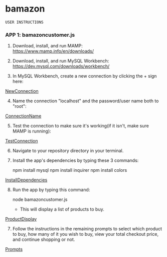 # bamazon

`USER INSTRUCTIONS`

### APP 1: bamazoncustomer.js ###

1. Download, install, and run MAMP: https://www.mamp.info/en/downloads/

2. Download, install, and run MySQL Workbench: https://dev.mysql.com/downloads/workbench/

3. In MySQL Workbench, create a new connection by clicking the + sign here:

[NewConnection](https://puu.sh/CEBP2.png)

4. Name the connection "localhost" and the password/user name both to "root":

[ConnectionName](https://puu.sh/CEBT2.png)

5. Test the connection to make sure it's working(if it isn't, make sure MAMP is running):

[TestConnection](https://puu.sh/CEBTB.png)

6. Navigate to your repository directory in your terminal.

7. Install the app's dependencies by typing these 3 commands:

    npm install mysql
    npm install inquirer
    npm install colors

[InstallDependencies](https://puu.sh/CEBXX.png)

8. Run the app by typing this command:

    node bamazoncustomer.js

    * This will display a list of products to buy.

[ProductDisplay](https://puu.sh/CEC0B.png)

7. Follow the instructions in the remaining prompts to select which product to buy, how many
of it you wish to buy, view your total checkout price, and continue shopping or not.

[Prompts](https://puu.sh/CEC5l.png)